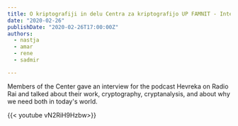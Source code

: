 ```yaml
---
title: O kriptografiji in delu Centra za kriptografijo UP FAMNIT - Interview for the podcast Hevreka on Radio Rai (in Slovene)
date: "2020-02-26"
publishDate: "2020-02-26T17:00:00Z"
authors:
  - nastja
  - amar 
  - rene 
  - sadmir 

---
```


Members of the Center gave an interview for the podcast Hevreka on Radio Rai and talked about their work, cryptography, cryptanalysis, and about why we need both in today's world.

{{< youtube vN2RiH9Hzbw>}}
